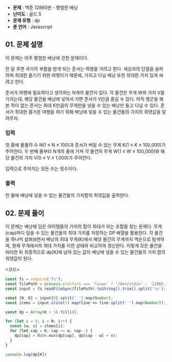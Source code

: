 - **문제** : 백준 12865번 - 평범한 배낭
- **난이도** : 골드 5
- **문제 유형** : dp
- **푼 언어** : Javascript

## 01. 문제 설명
이 문제는 아주 평범한 배낭에 관한 문제이다.

한 달 후면 국가의 부름을 받게 되는 준서는 여행을 가려고 한다. 세상과의 단절을 슬퍼하며 최대한 즐기기 위한 여행이기 때문에, 가지고 다닐 배낭 또한 최대한 가치 있게 싸려고 한다.

준서가 여행에 필요하다고 생각하는 N개의 물건이 있다. 각 물건은 무게 W와 가치 V를 가지는데, 해당 물건을 배낭에 넣어서 가면 준서가 V만큼 즐길 수 있다. 아직 행군을 해본 적이 없는 준서는 최대 K만큼의 무게만을 넣을 수 있는 배낭만 들고 다닐 수 있다. 준서가 최대한 즐거운 여행을 하기 위해 배낭에 넣을 수 있는 물건들의 가치의 최댓값을 알려주자.

### 입력
첫 줄에 물품의 수 N(1 ≤ N ≤ 100)과 준서가 버틸 수 있는 무게 K(1 ≤ K ≤ 100,000)가 주어진다. 두 번째 줄부터 N개의 줄에 거쳐 각 물건의 무게 W(1 ≤ W ≤ 100,000)와 해당 물건의 가치 V(0 ≤ V ≤ 1,000)가 주어진다.

입력으로 주어지는 모든 수는 정수이다.

### 출력
한 줄에 배낭에 넣을 수 있는 물건들의 가치합의 최댓값을 출력한다.

## 02. 문제 풀이
이 문제는 배낭에 담은 아이템들의 가치의 합이 최대가 되는 조합을 찾는 문제다. 
무게(cap)마다 담을 수 있는 물건들의 최대 가치를 저장하는 DP 배열을 활용한다. 각 물건을 하나씩 살펴보면서 배낭의 최대 무게(K)에서 해당 물건의 무게까지 역순으로 탐색하며, 현재 무게에서의 최대 가치를 이전 상태와 비교하여 갱신한다. 이렇게 모든 물건을 처리한 뒤 최종적으로 dp[K]에 남아 있는 값이 배낭에 넣을 수 있는 물건들의 가치 합의 최댓값이 된다.

  <코드>
  ```javascript
  const fs = require('fs');
  const filePath = process.platform === 'linux' ? '/dev/stdin' : '12865_input.txt';
  const input = fs.readFileSync(filePath).toString().trim().split('\n');

  const [N, K] = input[0].split(' ').map(Number);
  const items = input.slice(1).map(line => line.split(' ').map(Number)); 

  const dp = Array(K + 1).fill(0); 

  for (let i = 0; i < N; i++) {
    const [w, v] = items[i];
    for (let cap = K; cap >= w; cap--) {
      dp[cap] = Math.max(dp[cap], dp[cap - w] + v);
    }
  }

  console.log(dp[K])
  ```
